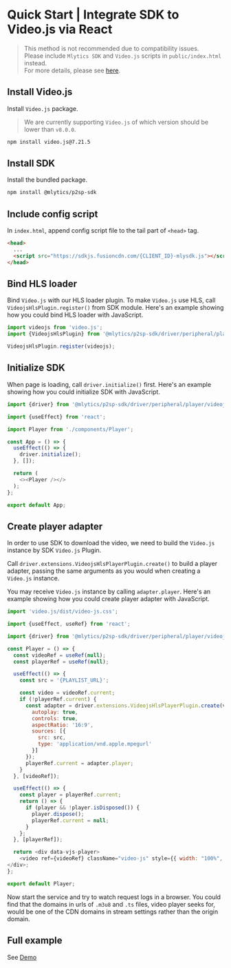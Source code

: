 # Quick Start | Integrate SDK to Video.js via React

> This method is not recommended due to compatibility issues.  
> Please include `Mlytics SDK` and `Video.js` scripts in `public/index.html` instead.  
> For more details, please see [here](https://github.com/mlytics/mly-stream-sdk-guide/tree/main/Web%20SDK/Player%20Integrations/Video.js/React/html/README.md).

## Install Video.js

Install `Video.js` package.
> We are currently supporting `Video.js` of which version should be lower than `v8.0.0`.

```bash
npm install video.js@7.21.5
```

## Install SDK

Install the bundled package.

```bash
npm install @mlytics/p2sp-sdk
```

## Include config script

In `index.html`, append config script file to the tail part of `<head>` tag.

```html
<head>
  ...
  <script src="https://sdkjs.fusioncdn.com/{CLIENT_ID}-mlysdk.js"></script>
</head>
```

## Bind HLS loader

Bind `Video.js` with our HLS loader plugin. To make `Video.js` use HLS, call `VideojsHlsPlugin.register()` from SDK module. Here's an example showing how you could bind HLS loader with JavaScript.

```javascript
import videojs from 'video.js';
import {VideojsHlsPlugin} from '@mlytics/p2sp-sdk/driver/peripheral/player/videojs/streaming/hls/bundle';

VideojsHlsPlugin.register(videojs);
```

## Initialize SDK

When page is loading, call `driver.initialize()` first. Here's an example showing how you could initialize SDK with JavaScript.

```javascript
import {driver} from '@mlytics/p2sp-sdk/driver/peripheral/player/videojs/streaming/hls/bundle';

import {useEffect} from 'react';

import Player from './components/Player';

const App = () => {
  useEffect(() => {
    driver.initialize();
  }, []);

  return (
    <><Player /></>
  );
};

export default App;
```

## Create player adapter

In order to use SDK to download the video, we need to build the `Video.js` instance by SDK `Video.js` Plugin.

Call `driver.extensions.VideojsHlsPlayerPlugin.create()` to build a player adapter, passing the same arguments as you would when creating a `Video.js` instance.

You may receive `Video.js` instance by calling `adapter.player`. Here's an example showing how you could create player adapter with JavaScript.

```javascript
import 'video.js/dist/video-js.css';

import {useEffect, useRef} from 'react';

import {driver} from '@mlytics/p2sp-sdk/driver/peripheral/player/videojs/streaming/hls/bundle';

const Player = () => {
  const videoRef = useRef(null);
  const playerRef = useRef(null);

  useEffect(() => {
    const src = '{PLAYLIST_URL}';

    const video = videoRef.current;
    if (!playerRef.current) {
      const adapter = driver.extensions.VideojsHlsPlayerPlugin.create(video, {
        autoplay: true,
        controls: true,
        aspectRatio: '16:9',
        sources: [{
          src: src,
          type: 'application/vnd.apple.mpegurl'
        }]
      });
      playerRef.current = adapter.player;
    }
  }, [videoRef]);

  useEffect(() => {
    const player = playerRef.current;
    return () => {
      if (player && !player.isDisposed()) {
        player.dispose();
        playerRef.current = null;
      }
    };
  }, [playerRef]);

  return <div data-vjs-player>
    <video ref={videoRef} className="video-js" style={{ width: "100%", maxWidth: "500px" }} />
</div>;
};

export default Player;
```

Now start the service and try to watch request logs in a browser. You could find that the domains in urls of `.m3u8` and `.ts` files, video player seeks for, would be one of the CDN domains in stream settings rather than the origin domain.

## Full example

See [Demo](https://github.com/mlytics/mly-stream-sdk-guide/tree/main/Web%20SDK/Player%20Integrations/Video.js/React/npm)
